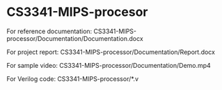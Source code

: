# CS3341-MIPS-procesor

For reference documentation:
    CS3341-MIPS-processor/Documentation/Documentation.docx

For project report:
    CS3341-MIPS-processor/Documentation/Report.docx

For sample video:
    CS3341-MIPS-processor/Documentation/Demo.mp4

For Verilog code:
	CS3341-MIPS-processor/*.v
